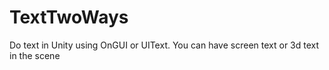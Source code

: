 # TextTwoWays
Do text in Unity using OnGUI or UIText. You can have screen text or 3d text in the scene
